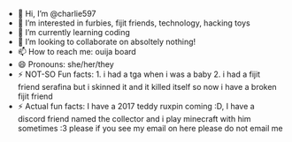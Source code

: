 - 👋 Hi, I’m @charlie597
- 👀 I’m interested in furbies, fijit friends, technology, hacking toys
- 🌱 I’m currently learning coding
- 💞️ I’m looking to collaborate on absoltely nothing!
- 📫 How to reach me: ouija board
- 😄 Pronouns: she/her/they
- ⚡ NOT-SO Fun facts: 1. i had a tga when i was a baby 2. i had a fijit friend serafina but i skinned it and it killed itself so now i have a broken fijit friend
- ⚡ Actual fun facts: I have a 2017 teddy ruxpin coming :D, I have a discord friend named the collector and i play minecraft with him sometimes :3
please if you see my email on here please do not email me
